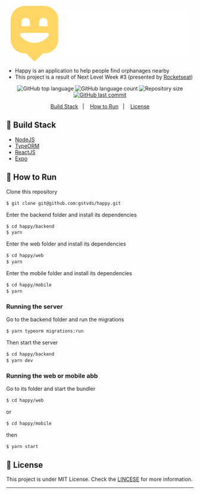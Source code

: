 <p align='center'>
<img alt='BHappy Logo' src='https://github.com/gstvds/happy/blob/master/web/src/images/logo.svg'>
</p>

- Happy is an application to help people find orphanages nearby
- This project is a result of Next Level Week #3 (presented by [Rocketseat][rocket])

<p align="center">
          <img alt="GitHub top language" src="https://img.shields.io/github/languages/top/gstvds/happy.svg">
          <img alt="GitHub language count" src="https://img.shields.io/github/languages/count/gstvds/happy.svg">
          <img alt="Repository size" src="https://img.shields.io/github/repo-size/gstvds/happy.svg">
       <a href="https://github.com/gstvds/happy/commits/master">
          <img alt="GitHub last commit" src="https://img.shields.io/github/last-commit/gstvds/happy.svg">
       </a>
</p>

<p align="center">
  <a href="#rocket-build-stack">Build Stack</a>&nbsp;&nbsp;&nbsp;|&nbsp;&nbsp;&nbsp;
  <a href="#wrench-how-to-run">How to Run</a>&nbsp;&nbsp;&nbsp;|&nbsp;&nbsp;&nbsp;
  <a href="#memo-license">License</a>
</p>

## :rocket: Build Stack

- [NodeJS][nodejs]
- [TypeORM][typeorm]
- [ReactJS][reactjs]
- [Expo][expo]

## :wrench: How to Run

Clone this repository
```bash
$ git clone git@github.com:gstvds/happy.git
```

Enter the backend folder and install its dependencies
```bash
$ cd happy/backend
$ yarn
```

Enter the web folder and install its dependencies
```bash
$ cd happy/web
$ yarn
```

Enter the mobile folder and install its dependencies
```bash
$ cd happy/mobile
$ yarn
```

### Running the server
Go to the backend folder and run the migrations
```bash
$ yarn typeorm migrations:run
```

Then start the server
```bash
$ cd happy/backend
$ yarn dev
```

### Running the web or mobile abb
Go to its folder and start the bundler
```bash
$ cd happy/web
```
or
```bash
$ cd happy/mobile
```

then
```bash
$ yarn start
```

## :memo: License

This project is under MIT License. Check the [LINCESE](https://github.com/gstvds/happy/blob/master/LICENSE.txt) for more information.

---

[nodejs]: https://nodejs.org/
[typeorm]: https://typeorm.io/
[yarn]: https://yarnpgk.com/
[reactjs]: https://reactjs.org/
[expo]: https://expo.io/
[rocket]: https://rocketseat.com.br
